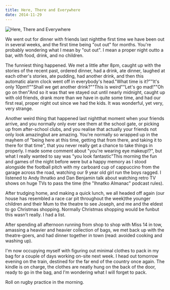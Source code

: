 ```yaml
---
title: Here, There and Everywhere
date: 2014-11-29
---
```


![Here, There and Everywhere](https://source.unsplash.com/vP3pnOoCiYE/1600x900)

We went out for dinner with friends last nightthe first time we have been out in several weeks, and the first time being "out out" for months. You're probably wondering what I mean by "out out". I mean a proper night outto a bar, with food, drink, and no children.

The funniest thing happened. We met a little after 8pm, caught up with the stories of the recent past, ordered dinner, had a drink, ate dinner, laughed at each other's stories, ate pudding, had another drink, and then this automatic alarm clock went off in everybody's head."What time is it?""It's only 10pm!!""Shall we get another drink?""This is weird""Let's go mad!""Oh go on then"And so it was that we stayed out until nearly midnight, caught up with old friends, drank more than we have in quite some time, and had our first real, proper night out since we had the kids. It was wonderful, yet very, very strange.

Another weird thing that happened last nightthat moment when your friends arrive, and you normally only ever see them at the school gate, or picking up from after-school clubs, and you realise that actually your friends not only look amazingbut are amazing. You're normally so wrapped up in the mayhem of "being here at this time, getting that from there, and taking it to there for that time", that you never really get a chance to take things in properly. I made some comment about "you're wearing eye makeup!?", but what I really wanted to say was "you look fantastic"This morning the fun and games of the night before were but a happy memory as I stood alongside the football pitch with my carboard cup of cappuccino from the garage across the road, watching our 9 year old girl run the boys ragged. I listened to Andy Ihnatko and Dan Benjamin talk about watching retro TV shows on huge TVs to pass the time (the "Ihnatko Almanac" podcast rules).

After trudging home, and making a quick lunch, we all headed off again (our house has resembled a race car pit throughout the week)the younger children and their Mum to the theatre to see Joseph, and me and the eldest to go Christmas shopping. Normally Christmas shopping would be funbut this wasn't really. I had a list.

After spending all afternoon running from shop to shop with Miss 14 in tow, amassing a heavier and heavier collection of bags, we met back up with the theatre-goers, and had dinner together in town (read: avoided cooking and washing up).

I'm now occupying myself with figuring out minimal clothes to pack in my bag for a couple of days working on-site next week. I head out tomorrow evening on the train, destined for the far end of the country once again. The kindle is on charge, the clothes are neatly hung on the back of the door, ready to go in the bag, and I'm wondering what I will forget to pack.

Roll on rugby practice in the morning.